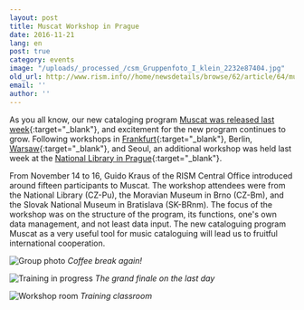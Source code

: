 ```yaml
---
layout: post
title: Muscat Workshop in Prague
date: 2016-11-21
lang: en
post: true
category: events
image: "/uploads/_processed_/csm_Gruppenfoto_I_klein_2232e87404.jpg"
old_url: http://www.rism.info//home/newsdetails/browse/62/article/64/muscat-workshop-in-prague.html
email: ''
author: ''
---
```



As you all know, our new cataloging program [Muscat was released last week](/self_representation/2016/11/14/welcome-muscat.html){:target="_blank"}, and excitement for the new program continues to grow. Following workshops in [Frankfurt](/events/2016/10/17/countdown-to-muscat.html){:target="_blank"}, Berlin, [Warsaw](/events/2016/11/03/muscat-workshop-in-warsaw.html){:target="_blank"}, and Seoul, an additional workshop was held last week at the [National Library in Prague](http://www.en.nkp.cz/){:target="_blank"}.

From November 14 to 16, Guido Kraus of the RISM Central Office introduced around fifteen participants to Muscat. The workshop attendees were from the National Library (CZ-Pu), the Moravian Museum in Brno (CZ-Bm), and the Slovak National Museum in Bratislava (SK-BRnm). The focus of the workshop was on the structure of the program, its functions, one's own data management, and not least data input. The new cataloguing program Muscat as a very useful tool for music cataloguing will lead us to fruitful international cooperation.





![Group photo](http://rism.info/fileadmin/content/news/Gruppenfoto_II.jpg)
_Coffee break again!_

![Training in progress](http://rism.info/fileadmin/content/news/Workshop_training.jpg)
_The grand finale on the last day_

![Workshop room](http://rism.info/fileadmin/content/news/Seminarraum.jpg)
_Training classroom_



<script type="text/javascript">var switchTo5x=true;</script><script type="text/javascript" src="http://w.sharethis.com/button/buttons.js"></script><script type="text/javascript">stLight.options({publisher: "9b601438-1ce1-49d8-bfd7-9cff5df54c17", doNotHash: false, doNotCopy: false, hashAddressBar: false});</script>